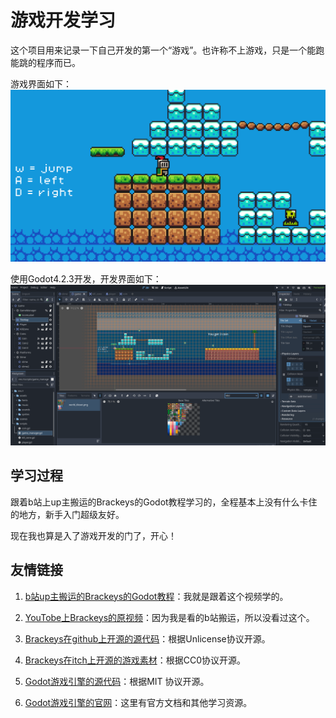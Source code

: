 # 游戏开发学习

这个项目用来记录一下自己开发的第一个“游戏”。也许称不上游戏，只是一个能跑能跳的程序而已。

游戏界面如下：
![游戏界面](ReadMePicture\GameInterface.jpg)  

使用Godot4.2.3开发，开发界面如下：
![开发界面](ReadMePicture\GameDevelopmentInterface.jpg)

## 学习过程

跟着b站上up主搬运的Brackeys的Godot教程学习的，全程基本上没有什么卡住的地方，新手入门超级友好。

现在我也算是入了游戏开发的门了，开心！

## 友情链接

1. [b站up主搬运的Brackeys的Godot教程](https://www.bilibili.com/video/BV1fs421N7TD/?spm_id_from=333.337.search-card.all.click&vd_source=46d3fc19a4c3cfd59fb5fccb8cc2d1a0)：我就是跟着这个视频学的。

2. [YouTobe上Brackeys的原视频](https://youtu.be/LOhfqjmasi0?si=4RguI6-pXHZ2mk9K)：因为我是看的b站搬运，所以没看过这个。

3. [Brackeys在github上开源的源代码](https://github.com/Brackeys/first-game-in-godot)：根据Unlicense协议开源。

4. [Brackeys在itch上开源的游戏素材](https://brackeysgames.itch.io/brackeys-platformer-bundle)：根据CC0协议开源。

5. [Godot游戏引擎的源代码](https://github.com/godotengine/godot)：根据MIT 协议开源。

6. [Godot游戏引擎的官网](https://godotengine.org/community/)：这里有官方文档和其他学习资源。
